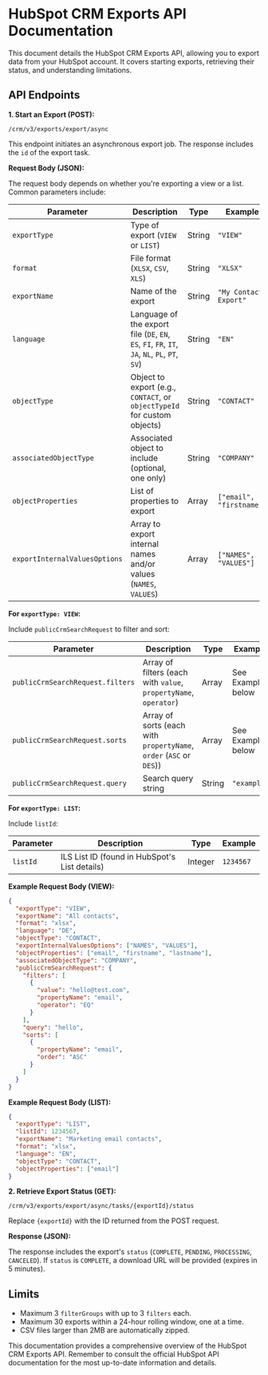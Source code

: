 # HubSpot CRM Exports API Documentation

This document details the HubSpot CRM Exports API, allowing you to export data from your HubSpot account.  It covers starting exports, retrieving their status, and understanding limitations.

## API Endpoints

**1. Start an Export (POST):**

`/crm/v3/exports/export/async`

This endpoint initiates an asynchronous export job.  The response includes the `id` of the export task.

**Request Body (JSON):**

The request body depends on whether you're exporting a view or a list.  Common parameters include:

| Parameter             | Description                                                                                                         | Type      | Example                |
|------------------------|---------------------------------------------------------------------------------------------------------------------|-----------|-------------------------|
| `exportType`           | Type of export (`VIEW` or `LIST`)                                                                                 | String    | `"VIEW"`                |
| `format`              | File format (`XLSX`, `CSV`, `XLS`)                                                                                  | String    | `"XLSX"`                |
| `exportName`           | Name of the export                                                                                                 | String    | `"My Contact Export"`   |
| `language`            | Language of the export file (`DE`, `EN`, `ES`, `FI`, `FR`, `IT`, `JA`, `NL`, `PL`, `PT`, `SV`)                   | String    | `"EN"`                  |
| `objectType`           | Object to export (e.g., `CONTACT`, or `objectTypeId` for custom objects)                                            | String    | `"CONTACT"`             |
| `associatedObjectType` | Associated object to include (optional, one only)                                                                 | String    | `"COMPANY"`             |
| `objectProperties`     | List of properties to export                                                                                       | Array     | `["email", "firstname"]` |
| `exportInternalValuesOptions` | Array to export internal names and/or values (`NAMES`, `VALUES`)                                                 | Array     | `["NAMES", "VALUES"]`    |


**For `exportType: VIEW`:**

Include `publicCrmSearchRequest` to filter and sort:

| Parameter             | Description                                                                    | Type      | Example                    |
|------------------------|--------------------------------------------------------------------------------|-----------|-----------------------------|
| `publicCrmSearchRequest.filters` | Array of filters (each with `value`, `propertyName`, `operator`)            | Array     | See Example below           |
| `publicCrmSearchRequest.sorts`  | Array of sorts (each with `propertyName`, `order` (`ASC` or `DES`))          | Array     | See Example below           |
| `publicCrmSearchRequest.query`   | Search query string                                                           | String    | `"example"`                  |


**For `exportType: LIST`:**

Include `listId`:

| Parameter | Description                                               | Type      | Example     |
|-----------|-----------------------------------------------------------|-----------|-------------|
| `listId`  | ILS List ID (found in HubSpot's List details)              | Integer   | `1234567`   |


**Example Request Body (VIEW):**

```json
{
  "exportType": "VIEW",
  "exportName": "All contacts",
  "format": "xlsx",
  "language": "DE",
  "objectType": "CONTACT",
  "exportInternalValuesOptions": ["NAMES", "VALUES"],
  "objectProperties": ["email", "firstname", "lastname"],
  "associatedObjectType": "COMPANY",
  "publicCrmSearchRequest": {
    "filters": [
      {
        "value": "hello@test.com",
        "propertyName": "email",
        "operator": "EQ"
      }
    ],
    "query": "hello",
    "sorts": [
      {
        "propertyName": "email",
        "order": "ASC"
      }
    ]
  }
}
```

**Example Request Body (LIST):**

```json
{
  "exportType": "LIST",
  "listId": 1234567,
  "exportName": "Marketing email contacts",
  "format": "xlsx",
  "language": "EN",
  "objectType": "CONTACT",
  "objectProperties": ["email"]
}
```

**2. Retrieve Export Status (GET):**

`/crm/v3/exports/export/async/tasks/{exportId}/status`

Replace `{exportId}` with the ID returned from the POST request.

**Response (JSON):**

The response includes the export's `status` (`COMPLETE`, `PENDING`, `PROCESSING`, `CANCELED`).  If `status` is `COMPLETE`, a download URL will be provided (expires in 5 minutes).


## Limits

* Maximum 3 `filterGroups` with up to 3 `filters` each.
* Maximum 30 exports within a 24-hour rolling window, one at a time.
* CSV files larger than 2MB are automatically zipped.


This documentation provides a comprehensive overview of the HubSpot CRM Exports API. Remember to consult the official HubSpot API documentation for the most up-to-date information and details.
